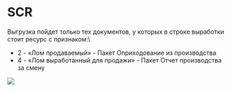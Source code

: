 # SCR

Выгрузка пойдет только тех документов, у которых в строке выработки стоит ресурс с признаком:\


* 2 - «Лом продаваемый» - Пакет Оприходование из производства
* 4 - «Лом выработанный для продажи» - Пакет Отчет производства за смену

![](<../../../../.gitbook/assets/image (787).png>)

